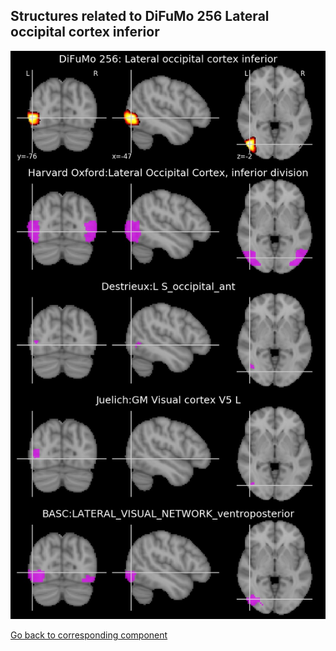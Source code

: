 


## Structures related to DiFuMo 256 Lateral occipital cortex inferior

![240](240.jpg "Structures related to DiFuMo 256 Lateral occipital cortex inferior")

[Go back to corresponding component](https://parietal-inria.github.io/DiFuMo/256/html/240.html)